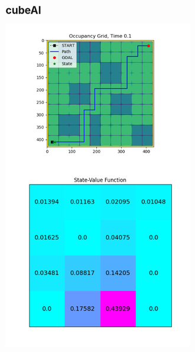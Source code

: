 # cubeAI

<img src="images/path_following.gif"
     alt="Carrot Path Following"
     style="float: left; margin-right: 10px; width: 500px;" />
     
<img src="images/state_value_function.png" 
     alt="State value function"
     style="float:left;margin-right:10px;width:500px;"/>
